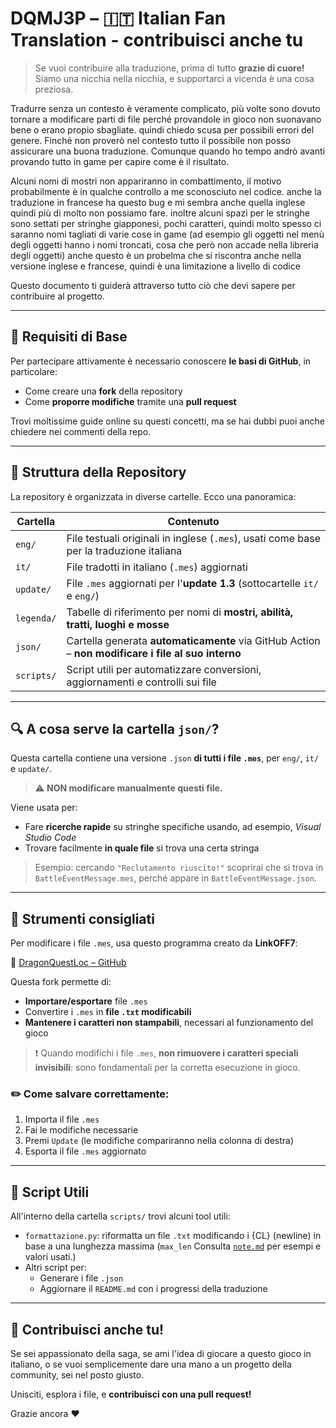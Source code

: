# DQMJ3P – 🇮🇹 Italian Fan Translation - contribuisci anche tu

> Se vuoi contribuire alla traduzione, prima di tutto **grazie di cuore!**  
> Siamo una nicchia nella nicchia, e supportarci a vicenda è una cosa preziosa.

Tradurre senza un contesto è veramente complicato, più volte sono dovuto tornare a modificare parti di file perché
provandole in gioco non suonavano bene o erano propio sbagliate. quindi chiedo scusa per possibili errori del genere.
Finché non proverò nel contesto tutto il possibile non posso assicurare una buona traduzione. Comunque quando ho tempo
andrò avanti provando tutto in game per capire come è il risultato.

Alcuni nomi di mostri non appariranno in combattimento, il motivo probabilmente è in qualche controllo a me sconosciuto nel codice.
anche la traduzione in francese ha questo bug e mi sembra anche quella inglese quindi più di molto non possiamo fare.
inoltre alcuni spazi per le stringhe sono settati per stringhe giapponesi, pochi caratteri, quindi molto spesso ci
saranno nomi tagliati di varie cose in game (ad esempio gli oggetti nel menù degli oggetti hanno i nomi troncati, cosa che però
non accade nella libreria degli oggetti) anche questo è un probelma che si riscontra anche nella versione inglese e francese,
quindi è una limitazione a livello di codice

Questo documento ti guiderà attraverso tutto ciò che devi sapere per contribuire al progetto.

---

## 🧠 Requisiti di Base

Per partecipare attivamente è necessario conoscere **le basi di GitHub**, in particolare:

- Come creare una **fork** della repository
- Come **proporre modifiche** tramite una **pull request**

Trovi moltissime guide online su questi concetti, ma se hai dubbi puoi anche chiedere nei commenti della repo.

---

## 📁 Struttura della Repository

La repository è organizzata in diverse cartelle. Ecco una panoramica:

| Cartella   | Contenuto                                                                                          |
| ---------- | -------------------------------------------------------------------------------------------------- |
| `eng/`     | File testuali originali in inglese (`.mes`), usati come base per la traduzione italiana            |
| `it/`      | File tradotti in italiano (`.mes`) aggiornati                                                      |
| `update/`  | File `.mes` aggiornati per l'**update 1.3** (sottocartelle `it/` e `eng/`)                         |
| `legenda/` | Tabelle di riferimento per nomi di **mostri, abilità, tratti, luoghi e mosse**                     |
| `json/`    | Cartella generata **automaticamente** via GitHub Action – **non modificare i file al suo interno** |
| `scripts/` | Script utili per automatizzare conversioni, aggiornamenti e controlli sui file                     |

---

## 🔍 A cosa serve la cartella `json/`?

Questa cartella contiene una versione `.json` **di tutti i file `.mes`**, per `eng/`, `it/` e `update/`.

> ⚠️ **NON modificare manualmente questi file.**

Viene usata per:

- Fare **ricerche rapide** su stringhe specifiche usando, ad esempio, _Visual Studio Code_
- Trovare facilmente **in quale file** si trova una certa stringa

> Esempio: cercando `"Reclutamento riuscito!"` scoprirai che si trova in `BattleEventMessage.mes`, perché appare in `BattleEventMessage.json`.

---

## 🧰 Strumenti consigliati

Per modificare i file `.mes`, usa questo programma creato da **LinkOFF7**:

🔗 [DragonQuestLoc – GitHub](https://github.com/LinkOFF7/DragonQuestLoc)

Questa fork permette di:

- **Importare/esportare** file `.mes`
- Convertire i `.mes` in **file `.txt` modificabili**
- **Mantenere i caratteri non stampabili**, necessari al funzionamento del gioco

> ❗ Quando modifichi i file `.mes`, **non rimuovere i caratteri speciali invisibili**: sono fondamentali per la corretta esecuzione in gioco.

### ✏️ Come salvare correttamente:

1. Importa il file `.mes`
2. Fai le modifiche necessarie
3. Premi `Update` (le modifiche compariranno nella colonna di destra)
4. Esporta il file `.mes` aggiornato

---

## 🧪 Script Utili

All'interno della cartella `scripts/` trovi alcuni tool utili:

- `formattazione.py`: riformatta un file `.txt` modificando i {CL} (newline) in base a una lunghezza massima (`max_len` Consulta [`note.md`](https://github.com/Lurpigi/DQMJ3P-IT-FanTranslation/blob/main/note.md) per esempi e valori usati.)
- Altri script per:
  - Generare i file `.json`
  - Aggiornare il `README.md` con i progressi della traduzione

---

## 🤝 Contribuisci anche tu!

Se sei appassionato della saga, se ami l'idea di giocare a questo gioco in italiano, o se vuoi semplicemente dare una mano a un progetto della community, sei nel posto giusto.

Unisciti, esplora i file, e **contribuisci con una pull request!**

Grazie ancora ❤️
